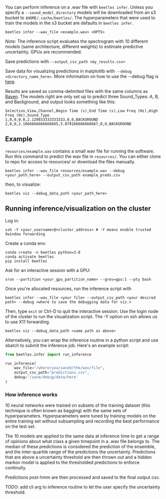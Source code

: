 You can perform inference on a .wav file with `beetles infer`. Unless you specify a `--saved_model_directory` models will be downloaded from an s3 bucket to `$HOME/.cache/beetles/`. The hyperparameters that were used to train the models in the s3 bucket are defaults in `beetles infer`.

```
beetles infer --wav_file <example.wav> <OPTS>
```

*Note:* The inference script evaluates the spectrogram with 10 different models
(same architecture, different weights) to estimate predictive uncertainty. GPUs
are recommended. 

Save predictions with `--output_csv_path <my_results.csv>` 

Save data for visualizing predictions in matplotlib with 
`--debug <directory_name_here>`. More information on how to use the --debug flag
is [here](https://github.com/TravisWheelerLab/beetles-cnn/wiki/Visualizing-data).

Results are saved as comma-delimited files with the same columns as
[Raven](https://ravensoundsoftware.com/knowledge-base/selection-labels/).
The models right are only set up to predict three Sound_Types: A, B, and Background, and output looks
something like this:
```
Selection,View,Channel,Begin Time (s),End Time (s),Low Freq (Hz),High Freq (Hz),Sound_Type
1,0,0,0.0,2.120833333333333,0,0,BACKGROUND
2,0,0,2.1666666666666665,5.079166666666667,0,0,BACKGROUND
```

## Example
`resources/example.wav` contains a small wav file for running the software. Run
this command to predict the wav file in `resources/`. You can either clone to
repo for access to resources/ or download the files manually.
```
beetles infer --wav_file resources/example.wav --debug <your_path_here> --output_csv_path example_preds.csv
```
then, to visualize:
```
beetles viz --debug_data_path <your_path_here>
```
## Running inference/visualization on the cluster
Log in:
```
ssh -Y <your_username>@<cluster_address> # -Y means enable trusted Xwindow forwarding
```
Create a conda env:
```
conda create -n beetles python=3.8
conda activate beetles 
pip install beetles
```
Ask for an interactive session with a GPU:
```
srun --partition <your_gpu_partition_name> --gres=gpu:1 --pty bash
```
Once you're allocated resources, run the inference script with
```
beetles infer --wav_file <your file> --output_csv_path <your desired path> --debug <where to save the debugging data for viz.>
```
Then, type `exit` or Ctrl-D to quit the interactive session.
Use the login node of the cluster to run the visualization script. The -Y option on ssh allows us to use X11 forwarding.
```
beetles viz --debug_data_path <same path as above>
```

Alternatively, you can wrap the inference routine in a python script and use sbatch to submit the inference job.
Here's an example script:
```python
from beetles.infer import run_inference

run_inference(
    wav_file="/where/you/saved/the/wav/file",
    output_csv_path="predictions.csv",
    debug='/save/debug/data/here'
)
```


### How inference works

10 neural networks were trained on subsets of the training dataset (this
technique is often known as bagging) with the same sets of hyperparameters.
Hyperparameters were tuned by training models on the entire training set without
subsampling and recording the best performance on the test set.

The 10 models are applied to the same data at inference time to get a range of
opinions about what class a given timepoint in a .wav file belongs to. The
median of these predictions is considered the prediction of the ensemble, and
the inter-quartile range of the predictions the uncertainty. Predictions that
are above a uncertainty threshold are then thrown out and a hidden markov model
is applied to the thresholded predictions to enforce continuity.

Predictions post-hmm are then processed and saved to the final output csv.

TODO: add cli arg to inference routine to let the user specify the uncertainty
threshold.
